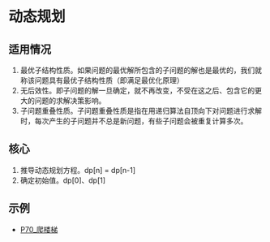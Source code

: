 # 动态规划

## 适用情况

1. 最优子结构性质。如果问题的最优解所包含的子问题的解也是最优的，我们就称该问题具有最优子结构性质（即满足最优化原理）
2. 无后效性。即子问题的解一旦确定，就不再改变，不受在这之后、包含它的更大的问题的求解决策影响。
3. 子问题重叠性质。子问题重叠性质是指在用递归算法自顶向下对问题进行求解时，每次产生的子问题并不总是新问题，有些子问题会被重复计算多次。

## 核心

1. 推导动态规划方程。dp[n] = dp[n-1]
2. 确定初始值。dp[0]、dp[1]

## 示例

- [P70_爬楼梯](./src/main/java/com/uyaki/leetcode/editor/cn/doc/content/P70_ClimbingStairs.md)
